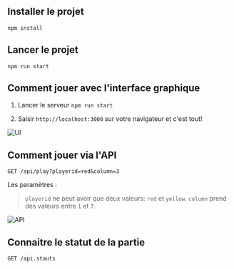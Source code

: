 ## Installer le projet
`
npm install
`

## Lancer le projet 
`
npm run start
`

## Comment jouer avec l'interface graphique

1. Lancer le serveur `npm run start`

2. Saisir `http://localhost:3000` sur votre navigateur et c'est tout!

<img src="https://gitlab.com/issoufi/puissance-4/blob/master/screenshots/screenshot1.png" alt="UI">


## Comment jouer via l'API

`GET /api/play?playerid=red&column=3`

Les paramètres :
> `playerid` ne peut avoir que deux valeurs: `red` et `yellow`.
> `column` prend des valeurs entre `1` et `7`.


<img src="https://gitlab.com/issoufi/puissance-4/blob/master/screenshots/screenshot1.png" alt="API">

## Connaitre le statut de la partie

`GET /api.stauts`